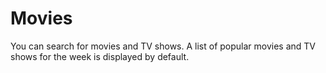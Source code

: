 # Movies
You can search for movies and TV shows.
A list of popular movies and TV shows for the week is displayed by default.